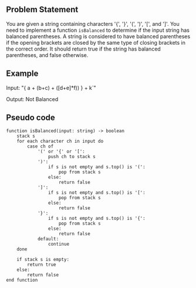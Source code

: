 ## Problem Statement

You are given a string containing characters '{', '}', '(', ')', '[', and ']'. You need to implement a function `isBalanced` to determine if the input string has balanced parentheses. A string is considered to have balanced parentheses if the opening brackets are closed by the same type of closing brackets in the correct order. It should return true if the string has balanced parentheses, and false otherwise.

## Example

Input: "{ a + (b+c) + ([d+e]*f)) } + k`"

Output: Not Balanced

## Pseudo code

```plaintext
function isBalanced(input: string) -> boolean
    stack s
    for each character ch in input do
        case ch of
            '(' or '{' or '[': 
                push ch to stack s
            ')': 
                if s is not empty and s.top() is '(': 
                    pop from stack s
                else:
                    return false
            ']': 
                if s is not empty and s.top() is '[': 
                    pop from stack s
                else:
                    return false
            '}': 
                if s is not empty and s.top() is '{': 
                    pop from stack s
                else:
                    return false
            default:
                continue
    done
    
    if stack s is empty:
        return true
    else:
        return false
end function
```